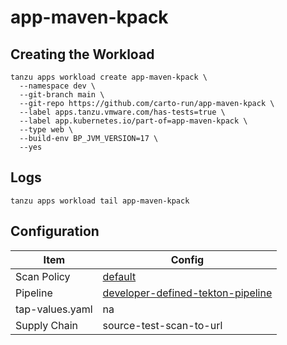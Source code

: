 # app-maven-kpack

## Creating the Workload

```
tanzu apps workload create app-maven-kpack \
  --namespace dev \
  --git-branch main \
  --git-repo https://github.com/carto-run/app-maven-kpack \
  --label apps.tanzu.vmware.com/has-tests=true \
  --label app.kubernetes.io/part-of=app-maven-kpack \
  --type web \
  --build-env BP_JVM_VERSION=17 \
  --yes
```

## Logs

```
tanzu apps workload tail app-maven-kpack
```

## Configuration

| Item            | Config                                                                                |
| --------------- | ------------------------------------------------------------------------------------- |
| Scan Policy     | [default](resources/scan-policy.yaml)                                                 |
| Pipeline        | [developer-defined-tekton-pipeline](resources/developer-defined-tekton-pipeline.yaml) |
| tap-values.yaml | na                                                                                    |
| Supply Chain    | source-test-scan-to-url                                                               |


